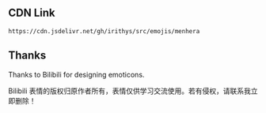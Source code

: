 ## CDN Link

```
https://cdn.jsdelivr.net/gh/irithys/src/emojis/menhera
```

## Thanks

Thanks to Bilibili for designing emoticons.

Bilibili 表情的版权归原作者所有，表情仅供学习交流使用。若有侵权，请联系我立即删除！